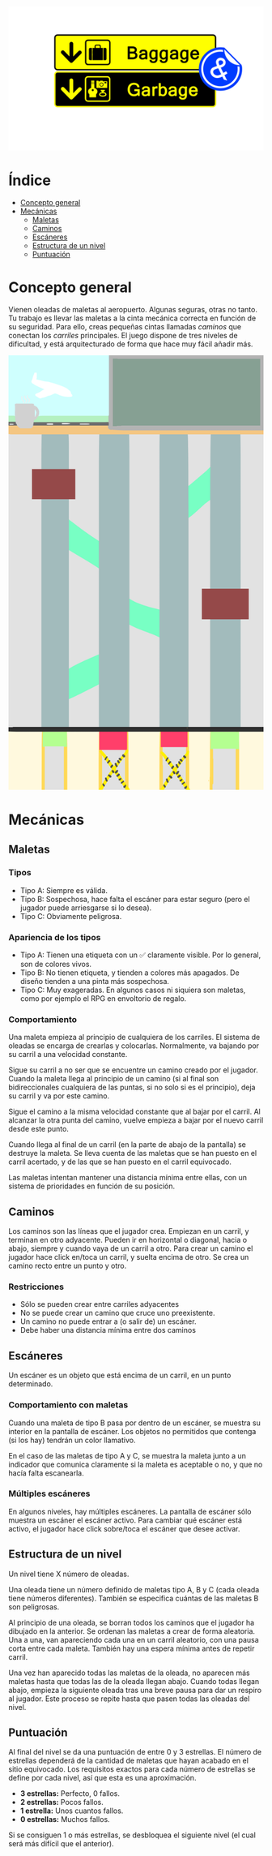 ![Baggage & Garbage](https://github.com/FresisuisHunters/BaggageAndGarbage/blob/master/Concept%20Art/Logos/logo%20juego.png?raw=true) 

# Índice
- [Concepto general](#concepto-general)
- [Mecánicas](#mecánicas)
  * [Maletas](#maletas)
  * [Caminos](#caminos)
  * [Escáneres](#escáneres)
  * [Estructura de un nivel](#estructura-de-un-nivel)
  * [Puntuación](#puntuación)

# Concepto general
Vienen oleadas de maletas al aeropuerto. Algunas seguras, otras no tanto. Tu trabajo es llevar las maletas a la cinta mecánica correcta en función de su seguridad. Para ello, creas pequeñas cintas llamadas *caminos* que conectan los *carriles* principales.
El juego dispone de tres niveles de dificultad, y está arquitecturado de forma que hace muy fácil añadir más.

![alt text](https://github.com/FresisuisHunters/BaggageAndGarbage/blob/master/Concept%20Art/UI/mockup_gameplay.png?raw=true)

# Mecánicas
## Maletas
### Tipos 
- Tipo A: Siempre es válida.
- Tipo B: Sospechosa, hace falta el escáner para estar seguro (pero el jugador puede arriesgarse si lo desea).
- Tipo C: Obviamente peligrosa.

### Apariencia de los tipos
- Tipo A: Tienen una etiqueta con un ✅ claramente visible. Por lo general, son de colores vivos.
- Tipo B: No tienen etiqueta, y tienden a colores más apagados. De diseño tienden a una pinta más sospechosa.
- Tipo C: Muy exageradas. En algunos casos ni siquiera son maletas, como por ejemplo el RPG en envoltorio de regalo.

### Comportamiento
Una maleta empieza al principio de cualquiera de los carriles. El sistema de oleadas se encarga de crearlas y colocarlas.
Normalmente, va bajando por su carril a una velocidad constante.

Sigue su carril a no ser que se encuentre un camino creado por el jugador. Cuando la maleta llega al principio de un camino (si al final son bidireccionales cualquiera de las puntas, si no solo si es el principio), deja su carril y va por este camino. 

Sigue el camino a la misma velocidad constante que al bajar por el carril. Al alcanzar la otra punta del camino, vuelve empieza a bajar por el nuevo carril desde este punto.

Cuando llega al final de un carril (en la parte de abajo de la pantalla) se destruye la maleta. Se lleva cuenta de las maletas que se han puesto en el carril acertado, y de las que se han puesto en el carril equivocado.

Las maletas intentan mantener una distancia mínima entre ellas, con un sistema de prioridades en función de su posición.

## Caminos
Los caminos son las líneas que el jugador crea. Empiezan en un carril, y terminan en otro adyacente. Pueden ir en horizontal o diagonal, hacia o abajo, siempre y cuando vaya de un carril a otro.
Para crear un camino el jugador hace click en/toca un carril, y suelta encima de otro. Se crea un camino recto entre un punto y otro.

### Restricciones
- Sólo se pueden crear entre carriles adyacentes
- No se puede crear un camino que cruce uno preexistente.
- Un camino no puede entrar a (o salir de) un escáner.
- Debe haber una distancia mínima entre dos caminos

## Escáneres
Un escáner es un objeto que está encima de un carril, en un punto determinado. 

### Comportamiento con maletas
Cuando una maleta de tipo B pasa por dentro de un escáner, se muestra su interior en la pantalla de escáner. Los objetos no permitidos que contenga (si los hay) tendrán un color llamativo.

En el caso de las maletas de tipo A y C, se muestra la maleta junto a un indicador que comunica claramente si la maleta es aceptable o no, y que no hacía falta escanearla.

### Múltiples escáneres
En algunos niveles, hay múltiples escáneres. La pantalla de escáner sólo muestra un escáner el escáner activo. Para cambiar qué escáner está activo, el jugador hace click sobre/toca el escáner que desee activar.

## Estructura de un nivel
Un nivel tiene X número de oleadas.

Una oleada tiene un número definido de maletas tipo A, B y C (cada oleada tiene números diferentes).
También se especifica cuántas de las maletas B son peligrosas.

Al principio de una oleada, se borran todos los caminos que el jugador ha dibujado en la anterior.
Se ordenan las maletas a crear de forma aleatoria. Una a una, van apareciendo cada una en un carril aleatorio, con una pausa corta entre cada maleta. También hay una espera mínima antes de repetir carril.

Una vez han aparecido todas las maletas de la oleada, no aparecen más maletas hasta que todas las de la oleada llegan abajo.
Cuando todas llegan abajo, empieza la siguiente oleada tras una breve pausa para dar un respiro al jugador. Este proceso se repite hasta que pasen todas las oleadas del nivel.

## Puntuación
Al final del nivel se da una puntuación de entre 0 y 3 estrellas.
El número de estrellas dependerá de la cantidad de maletas que hayan acabado en el sitio equivocado.
Los requisitos exactos para cada número de estrellas se define por cada nivel, así que esta es una aproximación.
- **3 estrellas:** Perfecto, 0 fallos.
- **2 estrellas:** Pocos fallos.
- **1 estrella:** Unos cuantos fallos.
- **0 estrellas:** Muchos fallos.

Si se consiguen 1 o más estrellas, se desbloquea el siguiente nivel (el cual será más difícil que el anterior).
